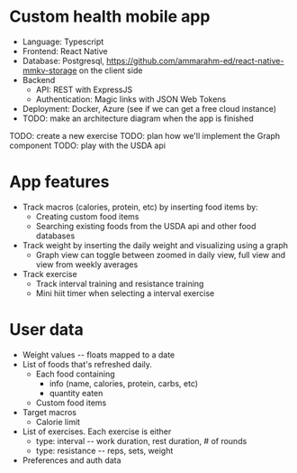 # Custom health mobile app

- Language: Typescript
- Frontend: React Native
- Database: Postgresql, https://github.com/ammarahm-ed/react-native-mmkv-storage on the client side
- Backend
  - API: REST with ExpressJS
  - Authentication: Magic links with JSON Web Tokens
- Deployment: Docker, Azure (see if we can get a free cloud instance)
- TODO: make an architecture diagram when the app is finished

TODO: create a new exercise
TODO: plan how we'll implement the Graph component
TODO: play with the USDA api

# App features

- Track macros (calories, protein, etc) by inserting food items by:
  - Creating custom food items
  - Searching existing foods from the USDA api and other food databases
- Track weight by inserting the daily weight and visualizing using a graph
  - Graph view can toggle between zoomed in daily view, full view and view from weekly averages
- Track exercise
  - Track interval training and resistance training
  - Mini hiit timer when selecting a interval exercise

# User data

- Weight values -- floats mapped to a date
- List of foods that's refreshed daily.
  - Each food containing
    - info (name, calories, protein, carbs, etc)
    - quantity eaten
  - Custom food items
- Target macros
  - Calorie limit
- List of exercises. Each exercise is either
  - type: interval -- work duration, rest duration, # of rounds
  - type: resistance -- reps, sets, weight
- Preferences and auth data
